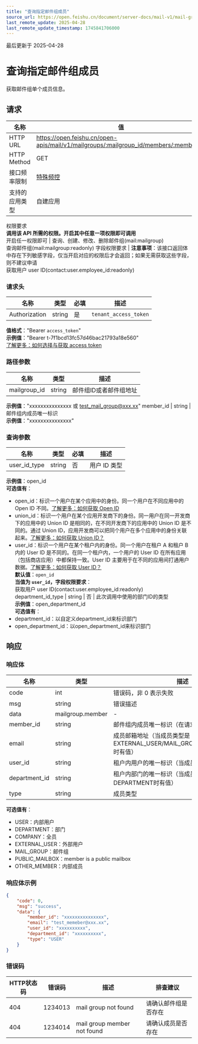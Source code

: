 ```yaml
---
title: "查询指定邮件组成员"
source_url: https://open.feishu.cn/document/server-docs/mail-v1/mail-group/mailgroup-member/get
last_remote_update: 2025-04-28
last_remote_update_timestamp: 1745841706000
---
```

最后更新于 2025-04-28

# 查询指定邮件组成员

获取邮件组单个成员信息。

## 请求
名称 | 值
---|---
HTTP URL | https://open.feishu.cn/open-apis/mail/v1/mailgroups/:mailgroup_id/members/:member_id
HTTP Method | GET
接口频率限制 | [特殊频控](https://open.feishu.cn/document/ukTMukTMukTM/uUzN04SN3QjL1cDN)
支持的应用类型 | 自建应用
权限要求  
            **调用该 API 所需的权限。开启其中任意一项权限即可调用**  
            开启任一权限即可 | 查询、创建、修改、删除邮件组(mail:mailgroup)  
            查询邮件组(mail:mailgroup:readonly)
字段权限要求 | **注意事项**：该接口返回体中存在下列敏感字段，仅当开启对应的权限后才会返回；如果无需获取这些字段，则不建议申请  
        获取用户 user ID(contact:user.employee_id:readonly)

### 请求头

名称 | 类型 | 必填 | 描述
--- | --- | --- | ---
Authorization | string | 是 | `tenant_access_token`  
**值格式**："Bearer `access_token`"  
**示例值**："Bearer t-7f1bcd13fc57d46bac21793a18e560"  
[了解更多：如何选择与获取 access token](https://open.feishu.cn/document/uAjLw4CM/ugTN1YjL4UTN24CO1UjN/trouble-shooting/how-to-choose-which-type-of-token-to-use)

### 路径参数

名称 | 类型 | 描述
--- | --- | ---
mailgroup_id | string | 邮件组ID或者邮件组地址  
**示例值**："xxxxxxxxxxxxxxx 或 test_mail_group@xxx.xx"
member_id | string | 邮件组内成员唯一标识  
**示例值**："xxxxxxxxxxxxxxx"

### 查询参数

名称 | 类型 | 必填 | 描述
--- | --- | --- | ---
user_id_type | string | 否 | 用户 ID 类型  
**示例值**：open_id  
**可选值有**：  
- open_id：标识一个用户在某个应用中的身份。同一个用户在不同应用中的 Open ID 不同。[了解更多：如何获取 Open ID](https://open.feishu.cn/document/uAjLw4CM/ugTN1YjL4UTN24CO1UjN/trouble-shooting/how-to-obtain-openid)  
- union_id：标识一个用户在某个应用开发商下的身份。同一用户在同一开发商下的应用中的 Union ID 是相同的，在不同开发商下的应用中的 Union ID 是不同的。通过 Union ID，应用开发商可以把同个用户在多个应用中的身份关联起来。[了解更多：如何获取 Union ID？](https://open.feishu.cn/document/uAjLw4CM/ugTN1YjL4UTN24CO1UjN/trouble-shooting/how-to-obtain-union-id)  
- user_id：标识一个用户在某个租户内的身份。同一个用户在租户 A 和租户 B 内的 User ID 是不同的。在同一个租户内，一个用户的 User ID 在所有应用（包括商店应用）中都保持一致。User ID 主要用于在不同的应用间打通用户数据。[了解更多：如何获取 User ID？](https://open.feishu.cn/document/uAjLw4CM/ugTN1YjL4UTN24CO1UjN/trouble-shooting/how-to-obtain-user-id)  
**默认值**：`open_id`  
**当值为 `user_id`，字段权限要求**：  
获取用户 user ID(contact:user.employee_id:readonly)
department_id_type | string | 否 | 此次调用中使用的部门ID的类型  
**示例值**：open_department_id  
**可选值有**：  
- department_id：以自定义department_id来标识部门  
- open_department_id：以open_department_id来标识部门

## 响应

### 响应体

名称 | 类型 | 描述
--- | --- | ---
code | int | 错误码，非 0 表示失败
msg | string | 错误描述
data | mailgroup.member | \-
member_id | string | 邮件组内成员唯一标识（在请求体中不用填）
email | string | 成员邮箱地址（当成员类型是EXTERNAL_USER/MAIL_GROUP/OTHER_MEMBER时有值）
user_id | string | 租户内用户的唯一标识（当成员类型是USER时有值）
department_id | string | 租户内部门的唯一标识（当成员类型是DEPARTMENT时有值）
type | string | 成员类型  
**可选值有**：  
- USER：内部用户  
- DEPARTMENT：部门  
- COMPANY：全员  
- EXTERNAL_USER：外部用户  
- MAIL_GROUP：邮件组  
- PUBLIC_MAILBOX：member is a public mailbox  
- OTHER_MEMBER：内部成员

### 响应体示例
```json
{
    "code": 0,
    "msg": "success",
    "data": {
        "member_id": "xxxxxxxxxxxxxxx",
        "email": "test_memeber@xxx.xx",
        "user_id": "xxxxxxxxxx",
        "department_id": "xxxxxxxxxx",
        "type": "USER"
    }
}
```

### 错误码

HTTP状态码 | 错误码 | 描述 | 排查建议
--- | --- | --- | ---
404 | 1234013 | mail group not found | 请确认邮件组是否存在
404 | 1234014 | mail group member not found | 请确认成员是否存在
